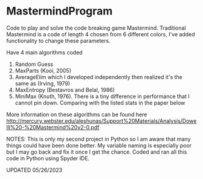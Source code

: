 # MastermindProgram
Code to play and solve the code breaking game Mastermind. Traditional Mastermind is a code of length 4 chosen from 6 different colors, I've added functionality to change these parameters.

Have 4 main algorithms coded
1. Random Guess
2. MaxParts (Kooi, 2005)
3. AverageElim which I developed independently then realized it's the same as (Irving, 1979)
4. MaxEntropy (Bestavros and Belal, 1986)
5. MiniMax (Knuth, 1976). There is a tiny difference in performance that I cannot pin down. Comparing with the listed stats in the paper below

More information on these algorithms can be found here
http://mercury.webster.edu/aleshunas/Support%20Materials/Analysis/Dowelll%20-%20Mastermind%20v2-0.pdf

NOTES:
This is only my second project in Python so I am aware that many things could have been done better. My variable naming is especially poor but I may go back and fix it once I get the chance.
Coded and ran all this code in Python using Spyder IDE.




UPDATED 05/26/2023
